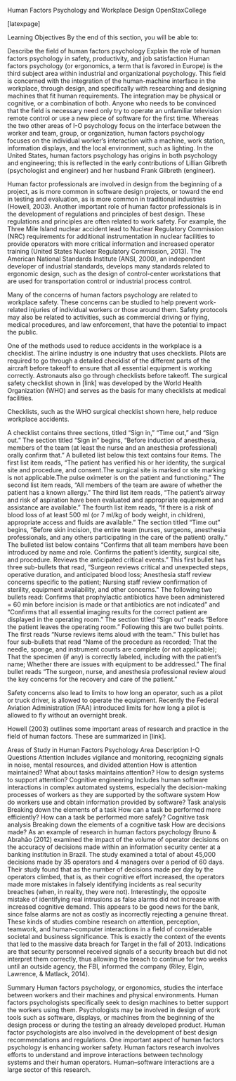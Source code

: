 Human Factors Psychology and Workplace Design
OpenStaxCollege

[latexpage]

Learning Objectives
By the end of this section, you will be able to:

Describe the field of human factors psychology
Explain the role of human factors psychology in safety, productivity, and job satisfaction
Human factors psychology (or ergonomics, a term that is favored in Europe) is the third subject area within industrial and organizational psychology. This field is concerned with the integration of the human-machine interface in the workplace, through design, and specifically with researching and designing machines that fit human requirements. The integration may be physical or cognitive, or a combination of both. Anyone who needs to be convinced that the field is necessary need only try to operate an unfamiliar television remote control or use a new piece of software for the first time. Whereas the two other areas of I-O psychology focus on the interface between the worker and team, group, or organization, human factors psychology focuses on the individual worker’s interaction with a machine, work station, information displays, and the local environment, such as lighting. In the United States, human factors psychology has origins in both psychology and engineering; this is reflected in the early contributions of Lillian Gilbreth (psychologist and engineer) and her husband Frank Gilbreth (engineer).

Human factor professionals are involved in design from the beginning of a project, as is more common in software design projects, or toward the end in testing and evaluation, as is more common in traditional industries (Howell, 2003). Another important role of human factor professionals is in the development of regulations and principles of best design. These regulations and principles are often related to work safety. For example, the Three Mile Island nuclear accident lead to Nuclear Regulatory Commission (NRC) requirements for additional instrumentation in nuclear facilities to provide operators with more critical information and increased operator training (United States Nuclear Regulatory Commission, 2013). The American National Standards Institute (ANSI, 2000), an independent developer of industrial standards, develops many standards related to ergonomic design, such as the design of control-center workstations that are used for transportation control or industrial process control.

Many of the concerns of human factors psychology are related to workplace safety. These concerns can be studied to help prevent work-related injuries of individual workers or those around them. Safety protocols may also be related to activities, such as commercial driving or flying, medical procedures, and law enforcement, that have the potential to impact the public.

One of the methods used to reduce accidents in the workplace is a checklist. The airline industry is one industry that uses checklists. Pilots are required to go through a detailed checklist of the different parts of the aircraft before takeoff to ensure that all essential equipment is working correctly. Astronauts also go through checklists before takeoff. The surgical safety checklist shown in [link] was developed by the World Health Organization (WHO) and serves as the basis for many checklists at medical facilities.

Checklists, such as the WHO surgical checklist shown here, help reduce workplace accidents.

A checklist contains three sections, titled “Sign in,” “Time out,” and “Sign out.” The section titled “Sign in” begins, “Before induction of anesthesia, members of the team (at least the nurse and an anesthesia professional) orally confirm that.” A bulleted list below this text contains four items. The first list item reads, “The patient has verified his or her identity, the surgical site and procedure, and consent.The surgical site is marked or site marking is not applicable.The pulse oximeter is on the patient and functioning.” The second list item reads, “All members of the team are aware of whether the patient has a known allergy.” The third list item reads, “The patient’s airway and risk of aspiration have been evaluated and appropriate equipment and assistance are available.” The fourth list item reads, “If there is a risk of blood loss of at least 500 ml (or 7 ml/kg of body weight, in children), appropriate access and fluids are available.” The section titled “Time out” begins, “Before skin incision, the entire team (nurses, surgeons, anesthesia professionals, and any others participating in the care of the patient) orally.” The bulleted list below contains “Confirms that all team members have been introduced by name and role. Confirms the patient’s identity, surgical site, and procedure. Reviews the anticipated critical events.” This first bullet has three sub-bullets that read, “Surgeon reviews critical and unexpected steps, operative duration, and anticipated blood loss; Anesthesia staff review concerns specific to the patient; Nursing staff review confirmation of sterility, equipment availability, and other concerns.” The following two bullets read: Confirms that prophylactic antibiotics have been administered = 60 min before incision is made or that antibiotics are not indicated” and “Confirms that all essential imaging results for the correct patient are displayed in the operating room.” The section titled “Sign out” reads “Before the patient leaves the operating room.” Following this are two bullet points. The first reads “Nurse reviews items aloud with the team.” This bullet has four sub-bullets that read “Name of the procedure as recorded; That the needle, sponge, and instrument counts are complete (or not applicable); That the specimen (if any) is correctly labeled, including with the patient’s name; Whether there are issues with equipment to be addressed.” The final bullet reads “The surgeon, nurse, and anesthesia professional review aloud the key concerns for the recovery and care of the patient.”

Safety concerns also lead to limits to how long an operator, such as a pilot or truck driver, is allowed to operate the equipment. Recently the Federal Aviation Administration (FAA) introduced limits for how long a pilot is allowed to fly without an overnight break.

Howell (2003) outlines some important areas of research and practice in the field of human factors. These are summarized in [link].

Areas of Study in Human Factors Psychology
Area	Description	I-O Questions
Attention	Includes vigilance and monitoring, recognizing signals in noise, mental resources, and divided attention	How is attention maintained? What about tasks maintains attention? How to design systems to support attention?
Cognitive engineering	Includes human software interactions in complex automated systems, especially the decision-making processes of workers as they are supported by the software system	How do workers use and obtain information provided by software?
Task analysis	Breaking down the elements of a task	How can a task be performed more efficiently? How can a task be performed more safely?
Cognitive task analysis	Breaking down the elements of a cognitive task	How are decisions made?
As an example of research in human factors psychology Bruno & Abrahão (2012) examined the impact of the volume of operator decisions on the accuracy of decisions made within an information security center at a banking institution in Brazil. The study examined a total of about 45,000 decisions made by 35 operators and 4 managers over a period of 60 days. Their study found that as the number of decisions made per day by the operators climbed, that is, as their cognitive effort increased, the operators made more mistakes in falsely identifying incidents as real security breaches (when, in reality, they were not). Interestingly, the opposite mistake of identifying real intrusions as false alarms did not increase with increased cognitive demand. This appears to be good news for the bank, since false alarms are not as costly as incorrectly rejecting a genuine threat. These kinds of studies combine research on attention, perception, teamwork, and human–computer interactions in a field of considerable societal and business significance. This is exactly the context of the events that led to the massive data breach for Target in the fall of 2013. Indications are that security personnel received signals of a security breach but did not interpret them correctly, thus allowing the breach to continue for two weeks until an outside agency, the FBI, informed the company (Riley, Elgin, Lawrence, & Matlack, 2014).

Summary
Human factors psychology, or ergonomics, studies the interface between workers and their machines and physical environments. Human factors psychologists specifically seek to design machines to better support the workers using them. Psychologists may be involved in design of work tools such as software, displays, or machines from the beginning of the design process or during the testing an already developed product. Human factor psychologists are also involved in the development of best design recommendations and regulations. One important aspect of human factors psychology is enhancing worker safety. Human factors research involves efforts to understand and improve interactions between technology systems and their human operators. Human–software interactions are a large sector of this research.